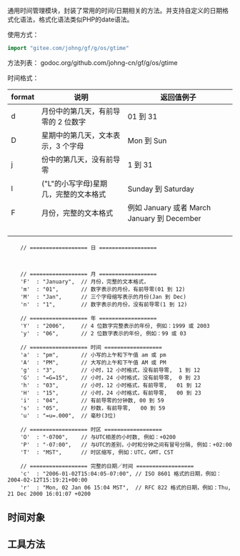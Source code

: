 通用时间管理模块，封装了常用的时间/日期相关的方法。并支持自定义的日期格式化语法，格式化语法类似PHP的date语法。

使用方式：
```go
import "gitee.com/johng/gf/g/os/gtime"
```

方法列表： godoc.org/github.com/johng-cn/gf/g/os/gtime

时间格式：


| format   |  说明  |   返回值例子 |
| --- | --- | --- |
|  d  |   月份中的第几天，有前导零的 2 位数字  |  01 到 31  |
|  D  |   星期中的第几天，文本表示，3 个字母 |  Mon 到 Sun  |
|  j  |  份中的第几天，没有前导零  | 1 到 31   |
|  l   |  ("L"的小写字母)星期几，完整的文本格式  |  Sunday 到 Saturday  |
|  F  |  月份，完整的文本格式  |  例如 January 或者 March	January 到 December  |
|    |    |    |
|    |    |    |
|    |    |    |
|    |    |    |

        // ================== 日 ==================



        // ================== 月 ==================
        'F'  : "January",  // 月份，完整的文本格式，
        'm'  : "01",	   // 数字表示的月份，有前导零(01 到 12)
        'M'  : "Jan",      // 三个字母缩写表示的月份(Jan 到 Dec)
        'n'  : "1",        // 数字表示的月份，没有前导零(1 到 12)

        // ================== 年 ==================
        'Y'  : "2006",     // 4 位数字完整表示的年份, 例如：1999 或 2003
        'y'  : "06",       // 2 位数字表示的年份, 例如：99 或 03

        // ================== 时间 ==================
        'a'  : "pm",       // 小写的上午和下午值	am 或 pm
        'A'  : "PM",       // 大写的上午和下午值	AM 或 PM
        'g'  : "3",        // 小时，12 小时格式，没有前导零,  1 到 12
        'G'  : "=G=15",    // 小时，24 小时格式，没有前导零,  0 到 23
        'h'  : "03",       // 小时，12 小时格式，有前导零,   01 到 12
        'H'  : "15",       // 小时，24 小时格式，有前导零,   00 到 23
        'i'  : "04",       // 有前导零的分钟数, 00 到 59
        's'  : "05",       // 秒数，有前导零,   00 到 59
        'u'  : "=u=.000",  // 毫秒(3位)

        // ================== 时区 ==================
        'O'  : "-0700",    // 与UTC相差的小时数, 例如：+0200
        'P'  : "-07:00",   // 与UTC的差别，小时和分钟之间有冒号分隔, 例如：+02:00
        'T'  : "MST",      // 时区缩写, 例如：UTC，GMT，CST

        // ================== 完整的日期／时间 ==================
        'c'  : "2006-01-02T15:04:05-07:00", // ISO 8601 格式的日期，例如：2004-02-12T15:19:21+00:00
        'r'  : "Mon, 02 Jan 06 15:04 MST",  // RFC 822 格式的日期，例如：Thu, 21 Dec 2000 16:01:07 +0200


## 时间对象

## 工具方法